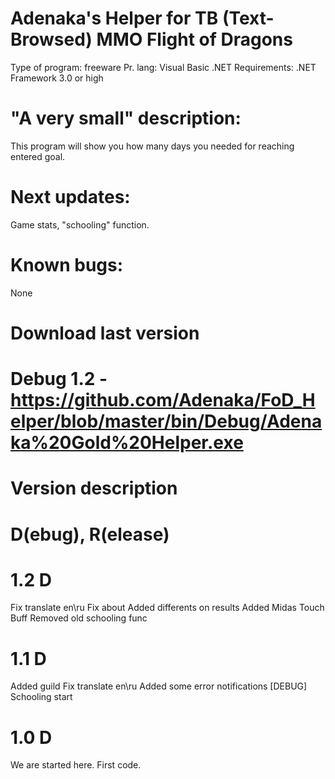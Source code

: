 # Adenaka's Helper for TB (Text-Browsed) MMO Flight of Dragons

Type of program: freeware
Pr. lang: Visual Basic .NET
Requirements: .NET Framework 3.0 or high

# "A very small" description:
This program will show you how many days you needed for reaching entered goal.

# Next updates:
Game stats, "schooling" function.

# Known bugs:
None

# Download last version 
# Debug 1.2 - https://github.com/Adenaka/FoD_Helper/blob/master/bin/Debug/Adenaka%20Gold%20Helper.exe

# Version description
# D(ebug), R(elease)

# 1.2 D
Fix translate en\ru
Fix about
Added differents on results
Added Midas Touch Buff
Removed old schooling func

# 1.1 D
Added guild
Fix translate en\ru
Added some error notifications
[DEBUG] Schooling start

# 1.0 D
We are started here.
First code.
